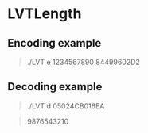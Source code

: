 # LVTLength

## Encoding example

>./LVT e 1234567890
>84499602D2

## Decoding example
>./LVT d 05024CB016EA

>9876543210
